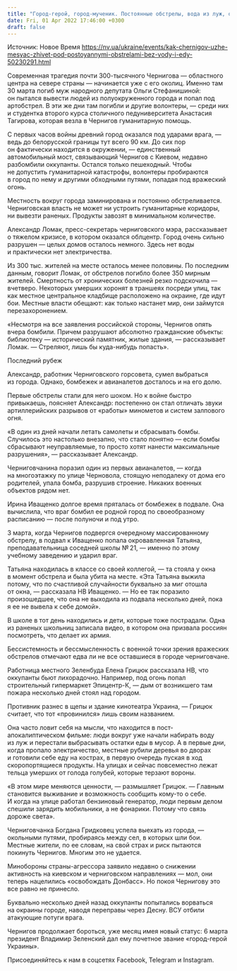 ```yaml
---
title: "Город-герой, город-мученик. Постоянные обстрелы, вода из луж, отсутствие света и еды — как Чернигов уже месяц держит оборону"
date: Fri, 01 Apr 2022 17:46:00 +0300
draft: false
---
```

Источник: Новое Время https://nv.ua/ukraine/events/kak-chernigov-uzhe-mesyac-zhivet-pod-postoyannymi-obstrelami-bez-vody-i-edy-50230291.html


 Современная трагедия почти 300-тысячного Чернигова — областного центра на севере страны — начинается уже с его околиц. Именно там 30 марта погиб муж народного депутата Ольги Стефанишиной: он пытался вывести людей из полуокруженного города и попал под артобстрел. В эти же дни там погибли и другие волонтеры, — среди них и студентка второго курса столичного педуниверситета Анастасия Тагирова, которая везла в Чернигов гуманитарную помощь.

С первых часов войны древний город оказался под ударами врага, — ведь до белорусской границы тут всего 90 км. До сих пор он фактически находится в окружении, — единственный автомобильный мост, связывающий Чернигов с Киевом, недавно разбомбили оккупанты. Остался только пешеходный. Чтобы не допустить гуманитарной катастрофы, волонтеры пробираются в город по нему и другими обходными путями, попадая под вражеский огонь.

Местность вокруг города заминирована и постоянно обстреливается. Черниговская власть не может ни устроить гуманитарные коридоры, ни вывезти раненых. Продукты завозят в минимальном количестве.

Александр Ломак, пресс-секретарь черниговского мэра, рассказывает о тяжелом кризисе, в котором оказался облцентр. Город очень сильно разрушен — целых домов осталось немного. Здесь нет воды и практически нет электричества.

Из 300 тыс. жителей на месте осталось менее половины. По последним данным, говорит Ломак, от обстрелов погибло более 350 мирным жителей. Смертность от хронических болезней резко подскочила — вчетверо. Некоторых умерших хоронят в траншеях посреди улиц, так как местное центральное кладбище расположено на окраине, где идут бои. Местные власти обещают: как только настанет мир, они займутся перезахоронением.

«Несмотря на все заявления российской стороны, Чернигов опять вчера бомбили. Причем разрушают абсолютно гражданские объекты: библиотеку — исторический памятник, жилые здания, — рассказывает Ломак. — Стреляют, лишь бы куда-нибудь попасть».

Последний рубеж

Александр, работник Черниговского горсовета, сумел выбраться из города. Однако, бомбежек и авианалетов досталось и на его долю.

Первые обстрелы стали для него шоком. Но к войне быстро привыкаешь, поясняет Александр: постепенно он стал отличать звуки артиллерийских разрывов от «работы» минометов и систем залпового огня.

«В один из дней начали летать самолеты и сбрасывать бомбы. Случилось это настолько внезапно, что стало понятно — если бомбы сбрасывают неуправляемые, то просто хотят нанести максимальные разрушения», — рассказывает Александр.

Черниговчанина поразил один из первых авианалетов, — когда на многоэтажку по улице Черновола, стоящую неподалеку от дома его родителей, упала бомба, разрушив строение. Никаких военных объектов рядом нет.

Ирина Иващенко долгое время пряталась от бомбежек в подвале. Она вычислила, что враг бомбил ее родной город по своеобразному расписанию — после полуночи и под утро.

3 марта, когда Чернигов подвергся очередному массированному обстрелу, в подвал к Иващенко попала окровавленная Татьяна, преподавательница соседней школы № 21, — именно по этому учебному заведению и ударил враг.

Татьяна находилась в классе со своей коллегой, — та стояла у окна в момент обстрела и была убита на месте. «Эта Татьяна выжила потому, что по счастливой случайности буквально за миг отошла от окна, — рассказала НВ Иващенко. — Но ее так поразило произошедшее, что она не выходила из подвала несколько дней, пока я ее не вывела к себе домой».

В школе в тот день находились и дети, которые тоже пострадали. Одна из раненых школьниц записала видео, в котором она призвала россиян посмотреть, что делает их армия.

Бессистемность и бессмысленность с военной точки зрения вражеских обстрелов отмечают едва ли не все оставшиеся в городе черниговчане.

Работница местного Зеленбуда Елена Грицюк рассказала НВ, что оккупанты бьют лихорадочно. Например, под огонь попал строительный гипермаркет Эпицентр-К, — дым от возникшего там пожара несколько дней стоял над городом.

Противник разнес в щепы и здание кинотеатра Украина, — Грицюк считает, что тот «провинился» лишь своим названием.

Она часто ловит себя на мысли, что находится в пост-апокалиптическом фильме: люди вокруг уже начали набирать воду из луж и перестали выбрасывать остатки еды в мусор. А в первые дни, когда пропало электричество, местные рубили деревья во дворах и готовили себе еду на кострах, в первую очередь пуская в ход скоропортящиеся продукты. На улицах и сейчас повсеместно лежат тельца умерших от голода голубей, которые терзают вороны.

«В этом мире меняются ценности, — размышляет Грицюк. — Главным становится выживание и возможность сообщить кому-то о себе. И когда на улице работал бензиновый генератор, люди первым делом спешили зарядить мобильники, а не фонарики. Потому что связь дороже света».

Черниговчанка Богдана Гридковец успела выехать из города, — окольными путями, пробираясь между сел, в которых шли бои. Местные жители, по ее словам, на свой страх и риск пытаются покинуть Чернигов. Многим это не удается.

Минобороны страны-агрессора заявило недавно о снижении активность на киевском и черниговском направлениях — мол, они теперь нацелились «освобождать Донбасс». Но покоя Чернигову это все равно не принесло.

Буквально несколько дней назад оккупанты попытались ворваться на окраины городе, наводя переправы через Десну. ВСУ отбили атакующие потуги врага.

Чернигов продолжает бороться, уже месяц имея новый статус: 6 марта президент Владимир Зеленский дал ему почетное звание «город-герой Украины».

Присоединяйтесь к нам в соцсетях Facebook, Telegram и Instagram.
